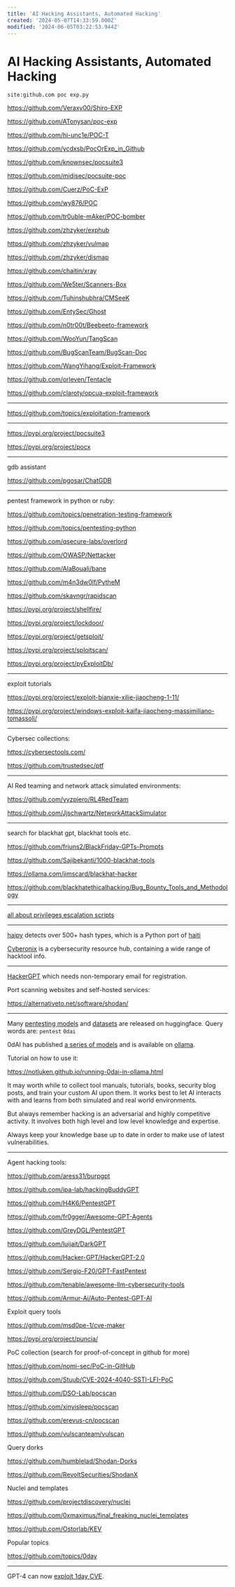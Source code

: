 ```yaml
---
title: 'AI Hacking Assistants, Automated Hacking'
created: '2024-05-07T14:33:59.000Z'
modified: '2024-06-05T03:22:53.944Z'
---
```


# AI Hacking Assistants, Automated Hacking

```
site:github.com poc exp.py
```

https://github.com/Veraxy00/Shiro-EXP

https://github.com/ATonysan/poc-exp

https://github.com/hi-unc1e/POC-T

https://github.com/ycdxsb/PocOrExp_in_Github

https://github.com/knownsec/pocsuite3

https://github.com/midisec/pocsuite-poc

https://github.com/Cuerz/PoC-ExP

https://github.com/wy876/POC

https://github.com/tr0uble-mAker/POC-bomber

https://github.com/zhzyker/exphub

https://github.com/zhzyker/vulmap

https://github.com/zhzyker/dismap

https://github.com/chaitin/xray

https://github.com/We5ter/Scanners-Box

https://github.com/Tuhinshubhra/CMSeeK

https://github.com/EntySec/Ghost

https://github.com/n0tr00t/Beebeeto-framework

https://github.com/WooYun/TangScan

https://github.com/BugScanTeam/BugScan-Doc

https://github.com/WangYihang/Exploit-Framework

https://github.com/orleven/Tentacle

https://github.com/claroty/opcua-exploit-framework

---

https://github.com/topics/exploitation-framework


---

https://pypi.org/project/pocsuite3

https://pypi.org/project/pocx

---

gdb assistant

https://github.com/pgosar/ChatGDB

---

pentest framework in python or ruby:

https://github.com/topics/penetration-testing-framework

https://github.com/topics/pentesting-python

https://github.com/qsecure-labs/overlord

https://github.com/OWASP/Nettacker

https://github.com/AlaBouali/bane

https://github.com/m4n3dw0lf/PytheM

https://github.com/skavngr/rapidscan

https://pypi.org/project/shellfire/

https://pypi.org/project/lockdoor/

https://pypi.org/project/getsploit/

https://pypi.org/project/sploitscan/

https://pypi.org/project/pyExploitDb/

---

exploit tutorials

https://pypi.org/project/exploit-bianxie-xilie-jiaocheng-1-11/

https://pypi.org/project/windows-exploit-kaifa-jiaocheng-massimiliano-tomassoli/

---

Cybersec collections:

https://cybersectools.com/

https://github.com/trustedsec/ptf

---

AI Red teaming and network attack simulated environments:

https://github.com/yyzpiero/RL4RedTeam

https://github.com/Jjschwartz/NetworkAttackSimulator

---

search for blackhat gpt, blackhat tools etc.

https://github.com/friuns2/BlackFriday-GPTs-Prompts

https://github.com/Sajibekanti/1000-blackhat-tools

https://ollama.com/jimscard/blackhat-hacker

https://github.com/blackhatethicalhacking/Bug_Bounty_Tools_and_Methodology

---

[all about privileges escalation scripts](https://github.com/peass-ng/PEASS-ng)

---

[haipy](https://pypi.org/project/haipy/) detects over 500+ hash types, which is a Python port of [haiti](https://github.com/noraj/haiti)

[Cyberonix](https://pypi.org/project/cyberonix/) is a cybersecurity resource hub, containing a wide range of hacktool info.

---

[HackerGPT](https://chat.hackerai.co) which needs non-temporary email for registration.

Port scanning websites and self-hosted services:

https://alternativeto.net/software/shodan/

---

Many [pentesting models](https://hf-mirror.com/models?search=pentest) and [datasets](https://hf-mirror.com/datasets?search=pentest) are released on huggingface. Query words are: `pentest` `0dai`

0dAI has published [a series of models](https://hf-mirror.com/0dAI) and is available on [ollama](https://ollama.com/jjflores/0dai-v2).

Tutorial on how to use it:

https://notluken.github.io/running-0dai-in-ollama.html

It may worth while to collect tool manuals, tutorials, books, security blog posts, and train your custom AI upon them. It works best to let AI interacts with and learns from both simulated and real world environments.

But always remember hacking is an adversarial and highly competitive activity. It involves both high level and low level knowledge and expertise.

Always keep your knowledge base up to date in order to make use of latest vulnerabilities.

---

Agent hacking tools:

https://github.com/aress31/burpgpt

https://github.com/ipa-lab/hackingBuddyGPT

https://github.com/H4K6/PentestGPT

https://github.com/fr0gger/Awesome-GPT-Agents

https://github.com/GreyDGL/PentestGPT

https://github.com/luijait/DarkGPT

https://github.com/Hacker-GPT/HackerGPT-2.0

https://github.com/Sergio-F20/GPT-FastPentest

https://github.com/tenable/awesome-llm-cybersecurity-tools

https://github.com/Armur-Ai/Auto-Pentest-GPT-AI

Exploit query tools

https://github.com/msd0pe-1/cve-maker

https://pypi.org/project/puncia/

PoC collection (search for proof-of-concept in github for more)

https://github.com/nomi-sec/PoC-in-GitHub

https://github.com/Stuub/CVE-2024-4040-SSTI-LFI-PoC

https://github.com/DSO-Lab/pocscan

https://github.com/xinyisleep/pocscan

https://github.com/erevus-cn/pocscan

https://github.com/vulscanteam/vulscan

Query dorks

https://github.com/humblelad/Shodan-Dorks

https://github.com/RevoltSecurities/ShodanX

Nuclei and templates

https://github.com/projectdiscovery/nuclei

https://github.com/0xmaximus/final_freaking_nuclei_templates

https://github.com/Ostorlab/KEV

Popular topics

https://github.com/topics/0day

---

GPT-4 can now [exploit 1day CVE](https://arxiv.org/pdf/2404.08144).
